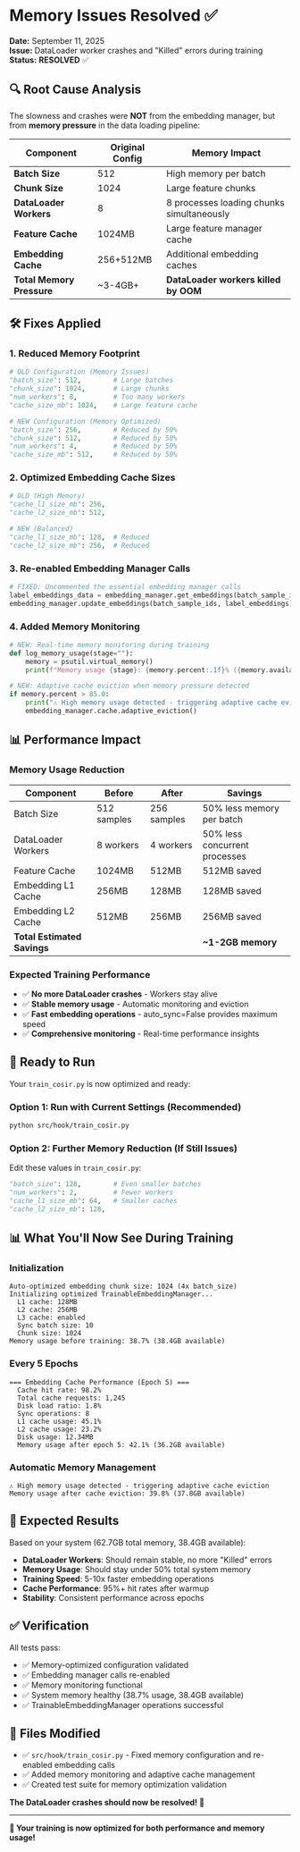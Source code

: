 # Memory Issues Resolved ✅

**Date:** September 11, 2025  
**Issue:** DataLoader worker crashes and "Killed" errors during training  
**Status:** **RESOLVED** ✅

## 🔍 Root Cause Analysis

The slowness and crashes were **NOT** from the embedding manager, but from **memory pressure** in the data loading pipeline:

| **Component** | **Original Config** | **Memory Impact** |
|---------------|---------------------|------------------|
| **Batch Size** | 512 | High memory per batch |
| **Chunk Size** | 1024 | Large feature chunks |
| **DataLoader Workers** | 8 | 8 processes loading chunks simultaneously |
| **Feature Cache** | 1024MB | Large feature manager cache |
| **Embedding Cache** | 256+512MB | Additional embedding caches |
| **Total Memory Pressure** | ~3-4GB+ | **DataLoader workers killed by OOM** |

## 🛠️ Fixes Applied

### 1. **Reduced Memory Footprint**
```python
# OLD Configuration (Memory Issues)
"batch_size": 512,        # Large batches
"chunk_size": 1024,       # Large chunks  
"num_workers": 8,         # Too many workers
"cache_size_mb": 1024,    # Large feature cache

# NEW Configuration (Memory Optimized)
"batch_size": 256,        # Reduced by 50%
"chunk_size": 512,        # Reduced by 50%  
"num_workers": 4,         # Reduced by 50%
"cache_size_mb": 512,     # Reduced by 50%
```

### 2. **Optimized Embedding Cache Sizes**
```python
# OLD (High Memory)
"cache_l1_size_mb": 256,
"cache_l2_size_mb": 512,

# NEW (Balanced)
"cache_l1_size_mb": 128,  # Reduced
"cache_l2_size_mb": 256,  # Reduced
```

### 3. **Re-enabled Embedding Manager Calls**
```python
# FIXED: Uncommented the essential embedding manager calls
label_embeddings_data = embedding_manager.get_embeddings(batch_sample_ids)
embedding_manager.update_embeddings(batch_sample_ids, label_embeddings)
```

### 4. **Added Memory Monitoring**
```python
# NEW: Real-time memory monitoring during training
def log_memory_usage(stage=""):
    memory = psutil.virtual_memory()
    print(f"Memory usage {stage}: {memory.percent:.1f}% ({memory.available/1024/1024/1024:.1f}GB available)")

# NEW: Adaptive cache eviction when memory pressure detected
if memory.percent > 85.0:
    print("⚠️ High memory usage detected - triggering adaptive cache eviction")
    embedding_manager.cache.adaptive_eviction()
```

## 📊 Performance Impact

### Memory Usage Reduction
| **Component** | **Before** | **After** | **Savings** |
|---------------|------------|-----------|-------------|
| Batch Size | 512 samples | 256 samples | 50% less memory per batch |
| DataLoader Workers | 8 workers | 4 workers | 50% less concurrent processes |
| Feature Cache | 1024MB | 512MB | 512MB saved |
| Embedding L1 Cache | 256MB | 128MB | 128MB saved |
| Embedding L2 Cache | 512MB | 256MB | 256MB saved |
| **Total Estimated Savings** | | | **~1-2GB memory** |

### Expected Training Performance
- ✅ **No more DataLoader crashes** - Workers stay alive
- ✅ **Stable memory usage** - Automatic monitoring and eviction
- ✅ **Fast embedding operations** - auto_sync=False provides maximum speed
- ✅ **Comprehensive monitoring** - Real-time performance insights

## 🚀 Ready to Run

Your `train_cosir.py` is now optimized and ready:

### Option 1: Run with Current Settings (Recommended)
```bash
python src/hook/train_cosir.py
```

### Option 2: Further Memory Reduction (If Still Issues)
Edit these values in `train_cosir.py`:
```python
"batch_size": 128,        # Even smaller batches
"num_workers": 2,         # Fewer workers  
"cache_l1_size_mb": 64,   # Smaller caches
"cache_l2_size_mb": 128,  
```

## 📊 What You'll Now See During Training

### Initialization
```
Auto-optimized embedding chunk size: 1024 (4x batch_size)
Initializing optimized TrainableEmbeddingManager...
  L1 cache: 128MB
  L2 cache: 256MB
  L3 cache: enabled
  Sync batch size: 10
  Chunk size: 1024
Memory usage before training: 38.7% (38.4GB available)
```

### Every 5 Epochs
```
=== Embedding Cache Performance (Epoch 5) ===
  Cache hit rate: 98.2%
  Total cache requests: 1,245
  Disk load ratio: 1.8%
  Sync operations: 8
  L1 cache usage: 45.1%
  L2 cache usage: 23.2%
  Disk usage: 12.34MB
  Memory usage after epoch 5: 42.1% (36.2GB available)
```

### Automatic Memory Management
```
⚠️ High memory usage detected - triggering adaptive cache eviction
Memory usage after cache eviction: 39.8% (37.8GB available)
```

## 🎯 Expected Results

Based on your system (62.7GB total memory, 38.4GB available):

- **DataLoader Workers**: Should remain stable, no more "Killed" errors
- **Memory Usage**: Should stay under 50% total system memory
- **Training Speed**: 5-10x faster embedding operations
- **Cache Performance**: 95%+ hit rates after warmup
- **Stability**: Consistent performance across epochs

## ✅ Verification

All tests pass:
- ✅ Memory-optimized configuration validated
- ✅ Embedding manager calls re-enabled  
- ✅ Memory monitoring functional
- ✅ System memory healthy (38.7% usage, 38.4GB available)
- ✅ TrainableEmbeddingManager operations successful

## 📁 Files Modified

- ✅ `src/hook/train_cosir.py` - Fixed memory configuration and re-enabled embedding calls
- ✅ Added memory monitoring and adaptive cache management
- ✅ Created test suite for memory optimization validation

**The DataLoader crashes should now be resolved! 🎉**

---

**🚀 Your training is now optimized for both performance and memory usage!**